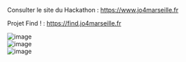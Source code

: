 Consulter le site du Hackathon : https://www.jo4marseille.fr</br>

Projet Find ! : https://find.jo4marseille.fr


![image](https://user-images.githubusercontent.com/106961024/205109793-732ba136-6372-403b-aa0e-3d2b5b0c7778.png)</br>
![image](https://user-images.githubusercontent.com/106961024/205110077-24448004-5eea-4cf4-92f7-ee4aa738dcd3.png)</br>
![image](https://user-images.githubusercontent.com/106961024/205109976-a3da1212-45e3-40a3-a9ba-2bbd34a36388.png)</br>
